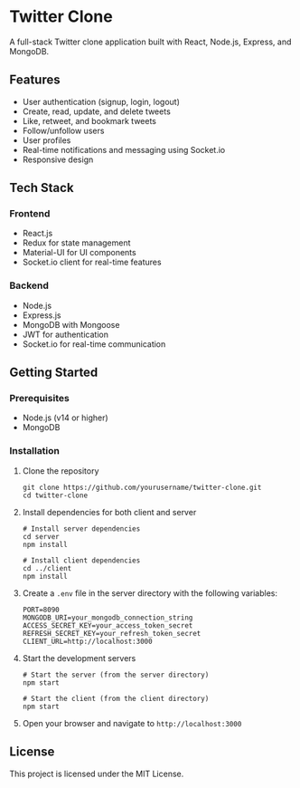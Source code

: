 # Twitter Clone

A full-stack Twitter clone application built with React, Node.js, Express, and MongoDB.

## Features

- User authentication (signup, login, logout)
- Create, read, update, and delete tweets
- Like, retweet, and bookmark tweets
- Follow/unfollow users
- User profiles
- Real-time notifications and messaging using Socket.io
- Responsive design

## Tech Stack

### Frontend
- React.js
- Redux for state management
- Material-UI for UI components
- Socket.io client for real-time features

### Backend
- Node.js
- Express.js
- MongoDB with Mongoose
- JWT for authentication
- Socket.io for real-time communication

## Getting Started

### Prerequisites

- Node.js (v14 or higher)
- MongoDB

### Installation

1. Clone the repository
   ```
   git clone https://github.com/yourusername/twitter-clone.git
   cd twitter-clone
   ```

2. Install dependencies for both client and server
   ```
   # Install server dependencies
   cd server
   npm install

   # Install client dependencies
   cd ../client
   npm install
   ```

3. Create a `.env` file in the server directory with the following variables:
   ```
   PORT=8090
   MONGODB_URI=your_mongodb_connection_string
   ACCESS_SECRET_KEY=your_access_token_secret
   REFRESH_SECRET_KEY=your_refresh_token_secret
   CLIENT_URL=http://localhost:3000
   ```

4. Start the development servers
   ```
   # Start the server (from the server directory)
   npm start

   # Start the client (from the client directory)
   npm start
   ```

5. Open your browser and navigate to `http://localhost:3000`

## License

This project is licensed under the MIT License.